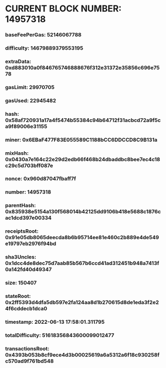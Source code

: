 # CURRENT BLOCK NUMBER: 14957318

### baseFeePerGas: 52146067788
### difficulty: 14679889379553195
### extraData: 0xd883010a0f846765746888676f312e31372e35856c696e7578
### gasLimit: 29970705
### gasUsed: 22945482
### hash: 0x58af720931a17a4f5474b55384c94b64712f31acbcd72a9f5ca9f89006e31155
### miner: 0x6EBaF477F83E055589C1188bCC6DDCCD8C9B131a
### mixHash: 0x0430a7e164c22e29d2edb66f468b24dbaddbc8bee7ec4c18c29c5d703bff087e
### nonce: 0x960d87047fbaff7f
### number: 14957318
### parentHash: 0x835938e5154a130f568014b42125dd9106b418e5688c1876cac1dcd397e00334
### receiptsRoot: 0x91e05db8065deecda8b6b95714ee81e460c2b889e4de549e19797eb2976f94bd
### sha3Uncles: 0x1dcc4de8dec75d7aab85b567b6ccd41ad312451b948a7413f0a142fd40d49347
### size: 150407
### stateRoot: 0x2ff5393d4dfa5db597e2fa124aa8d1b270615d8de1eda3f2e24f6cddecb1dca0
### timestamp: 2022-06-13 17:58:01.311795
### totalDifficulty: 51618356843600099012477
### transactionsRoot: 0x4393b053b8cf9ece4d3b00025619a6a5312a6f18c930258fc570ad9f761bd548
